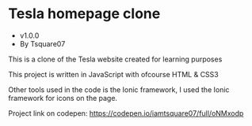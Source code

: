 # Tesla homepage clone

* v1.0.0
* By Tsquare07

This is a clone of the Tesla website created for learning purposes

This project is written in JavaScript with ofcourse HTML & CSS3

Other tools used in the code is the Ionic framework, I used the Ionic framework for icons on the page.

Project link on codepen: https://codepen.io/iamtsquare07/full/oNMxodp
